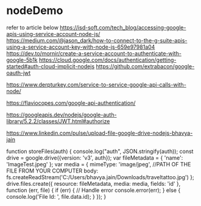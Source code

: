 # nodeDemo
refer to article below
https://isd-soft.com/tech_blog/accessing-google-apis-using-service-account-node-js/
https://medium.com/@jason_dark/how-to-connect-to-the-g-suite-apis-using-a-service-account-key-with-node-js-659e97981a04
https://dev.to/mornir/create-a-service-account-to-authenticate-with-google-5b1k
https://cloud.google.com/docs/authentication/getting-started#auth-cloud-implicit-nodejs
https://github.com/extrabacon/google-oauth-jwt





https://www.derpturkey.com/service-to-service-google-api-calls-with-node/

https://flaviocopes.com/google-api-authentication/

https://googleapis.dev/nodejs/google-auth-library/5.2.2/classes/JWT.html#authorize


https://www.linkedin.com/pulse/upload-file-google-drive-nodejs-bhavya-jain


function storeFiles(auth) {
      console.log("auth", JSON.stringify(auth));
    const drive = google.drive({version: 'v3', auth});
    var fileMetadata = {
            'name': 'ImageTest.jpeg'
    };
    var media = {
            mimeType: 'image/jpeg',
            //PATH OF THE FILE FROM YOUR COMPUTER
            body: fs.createReadStream('C:/Users/bhavya.jain/Downloads/traveltattoo.jpg')
    };
    drive.files.create({
        resource: fileMetadata,
        media: media,
        fields: 'id'
    }, function (err, file) {
    if (err) {
        // Handle error
        console.error(err);
    } else {
        console.log('File Id: ', file.data.id);
    }
 });
  }
